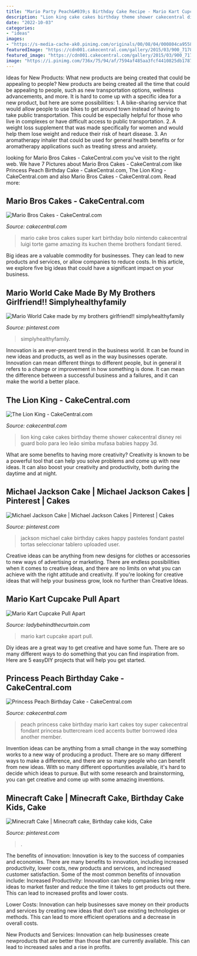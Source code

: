 ```yaml
---
title: "Mario Party Peach&#039;s Birthday Cake Recipe - Mario Kart Cupcake Pull Apart"
description: "Lion king cake cakes birthday theme shower cakecentral disney rei guard bolo para leo leão simba mufasa babies happy 3d"
date: "2022-10-03"
categories:
- "ideas"
images:
- "https://s-media-cache-ak0.pinimg.com/originals/00/08/04/000804ca955866b0f8963091e32ffc9a.jpg"
featuredImage: "https://cdn001.cakecentral.com/gallery/2015/03/900_717848mXfc_princess-peach-birthday-cake.jpg"
featured_image: "https://cdn001.cakecentral.com/gallery/2015/03/900_717848mXfc_princess-peach-birthday-cake.jpg"
image: "https://i.pinimg.com/736x/75/94/af/7594af485aa3fcf4410825db1787c1e7.jpg"
---
```



Ideas for New Products: What new products are being created that could be appealing to people?
New products are being created all the time that could be appealing to people, such as new transportation options, wellness advancements, and more. It is hard to come up with a specific idea for a new product, but here are some possibilities: 1. A bike-sharing service that would allow people to use bikes to get around town instead of having to take public transportation. This could be especially helpful for those who live in complexes or have difficult access to public transportation. 2. A weight loss supplement that was made specifically for women and would help them lose weight and reduce their risk of heart disease. 3. An aromatherapy inhaler that could be used for general health benefits or for aromatherapy applications such as treating stress and anxiety. 
	

		
looking for Mario Bros Cakes - CakeCentral.com you've visit to the right web. We have 7 Pictures about Mario Bros Cakes - CakeCentral.com like Princess Peach Birthday Cake - CakeCentral.com, The Lion King - CakeCentral.com and also Mario Bros Cakes - CakeCentral.com. Read more:
		
    
## Mario Bros Cakes - CakeCentral.com

<img loading=lazy src="https://cdn001.cakecentral.com/gallery/2015/03/900_81x9jI12cu-mari-bros-cakes.jpg" onerror="this.onerror=null;this.src='https://tse3.mm.bing.net/th?id=OIP.Ti-B_3nKXHonP_iICTLu4gHaLL&amp;pid=15.1';" alt="Mario Bros Cakes - CakeCentral.com">

_Source: cakecentral.com_

>mario cake bros cakes super kart birthday bolo nintendo cakecentral luigi torte game amazing its kuchen theme brothers fondant tiered. 

	

Big ideas are a valuable commodity for businesses. They can lead to new products and services, or allow companies to reduce costs. In this article, we explore five big ideas that could have a significant impact on your business.

    
## Mario World Cake Made By My Brothers Girlfriend!! Simplyhealthyfamily

<img loading=lazy src="https://i.pinimg.com/736x/75/94/af/7594af485aa3fcf4410825db1787c1e7.jpg" onerror="this.onerror=null;this.src='https://tse2.mm.bing.net/th?id=OIP.hdxVdYd1sPPzfnWK1MK10wHaJ3&amp;pid=15.1';" alt="Mario World Cake made by my brothers girlfriend!! simplyhealthyfamily">

_Source: pinterest.com_

>simplyhealthyfamily. 

	

Innovation is an ever-present trend in the business world. It can be found in new ideas and products, as well as in the way businesses operate. Innovation can mean different things to different people, but in general it refers to a change or improvement in how something is done. It can mean the difference between a successful business and a failures, and it can make the world a better place.

    
## The Lion King - CakeCentral.com

<img loading=lazy src="https://cdn001.cakecentral.com/gallery/2016/06/900_the-lion-king-882400LnWko.jpg" onerror="this.onerror=null;this.src='https://tse1.mm.bing.net/th?id=OIP._lVV5VFBMRlgGgkHxnk_qgHaJ4&amp;pid=15.1';" alt="The Lion King - CakeCentral.com">

_Source: cakecentral.com_

>lion king cake cakes birthday theme shower cakecentral disney rei guard bolo para leo leão simba mufasa babies happy 3d. 

	

What are some benefits to having more creativity?
Creativity is known to be a powerful tool that can help you solve problems and come up with new ideas. It can also boost your creativity and productivity, both during the daytime and at night.

    
## Michael Jackson Cake | Michael Jackson Cakes | Pinterest | Cakes

<img loading=lazy src="https://s-media-cache-ak0.pinimg.com/originals/00/08/04/000804ca955866b0f8963091e32ffc9a.jpg" onerror="this.onerror=null;this.src='https://tse4.mm.bing.net/th?id=OIP.rqfb_7dT7QZCkP74I5Bc0QHaLE&amp;pid=15.1';" alt="Michael Jackson Cake | Michael Jackson Cakes | Pinterest | Cakes">

_Source: pinterest.com_

>jackson michael cake birthday cakes happy pasteles fondant pastel tortas seleccionar tablero uploaded user. 

	

Creative ideas can be anything from new designs for clothes or accessories to new ways of advertising or marketing. There are endless possibilities when it comes to creative ideas, and there are no limits on what you can achieve with the right attitude and creativity. If you're looking for creative ideas that will help your business grow, look no further than Creative Ideas.

    
## Mario Kart Cupcake Pull Apart

<img loading=lazy src="https://www.ladybehindthecurtain.com/wp-content/uploads/2017/05/Mario-Kart-Cupcake-Pull-Apart-14.jpg" onerror="this.onerror=null;this.src='https://tse3.mm.bing.net/th?id=OIP.wr87vlbvxWgAUZAi3SNzjwHaHa&amp;pid=15.1';" alt="Mario Kart Cupcake Pull Apart">

_Source: ladybehindthecurtain.com_

>mario kart cupcake apart pull. 

	

Diy ideas are a great way to get creative and have some fun. There are so many different ways to do something that you can find inspiration from. Here are 5 easyDIY projects that will help you get started.

    
## Princess Peach Birthday Cake - CakeCentral.com

<img loading=lazy src="https://cdn001.cakecentral.com/gallery/2015/03/900_717848mXfc_princess-peach-birthday-cake.jpg" onerror="this.onerror=null;this.src='https://tse3.mm.bing.net/th?id=OIP.qrI1q_7jtgpS7HegU4apVgHaIP&amp;pid=15.1';" alt="Princess Peach Birthday Cake - CakeCentral.com">

_Source: cakecentral.com_

>peach princess cake birthday mario kart cakes toy super cakecentral fondant princesa buttercream iced accents butter borrowed idea another member. 

	

Invention ideas can be anything from a small change in the way something works to a new way of producing a product. There are so many different ways to make a difference, and there are so many people who can benefit from new ideas. With so many different opportunities available, it's hard to decide which ideas to pursue. But with some research and brainstorming, you can get creative and come up with some amazing inventions.

    
## Minecraft Cake | Minecraft Cake, Birthday Cake Kids, Cake

<img loading=lazy src="https://i.pinimg.com/originals/2c/37/22/2c3722c74d13a49cb69868a5e0a230e9.jpg" onerror="this.onerror=null;this.src='https://tse4.mm.bing.net/th?id=OIP.crACFSz_3ptixqmbQN8dmwHaPP&amp;pid=15.1';" alt="Minecraft Cake | Minecraft cake, Birthday cake kids, Cake">

_Source: pinterest.com_

>. 

	

The benefits of innovation:
Innovation is key to the success of companies and economies. There are many benefits to innovation, including increased productivity, lower costs, new products and services, and increased customer satisfaction. Some of the most common benefits of innovation include: 
Increased Productivity: Innovation can help companies bring new ideas to market faster and reduce the time it takes to get products out there. This can lead to increased profits and lower costs. 

Lower Costs: Innovation can help businesses save money on their products and services by creating new ideas that don’t use existing technologies or methods. This can lead to more efficient operations and a decrease in overall costs. 

New Products and Services: Innovation can help businesses create newproducts that are better than those that are currently available. This can lead to increased sales and a rise in profits.

